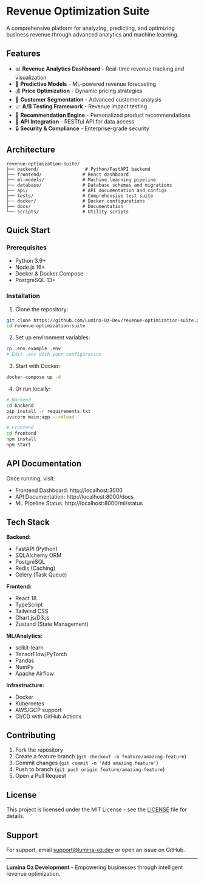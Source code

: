 # Revenue Optimization Suite

A comprehensive platform for analyzing, predicting, and optimizing business revenue through advanced analytics and machine learning.

## Features

- 📊 **Revenue Analytics Dashboard** - Real-time revenue tracking and visualization
- 🤖 **Predictive Models** - ML-powered revenue forecasting
- 💰 **Price Optimization** - Dynamic pricing strategies
- 👥 **Customer Segmentation** - Advanced customer analysis
- 📈 **A/B Testing Framework** - Revenue impact testing
- 🎯 **Recommendation Engine** - Personalized product recommendations
- 📱 **API Integration** - RESTful API for data access
- 🔒 **Security & Compliance** - Enterprise-grade security

## Architecture

```
revenue-optimization-suite/
├── backend/                 # Python/FastAPI backend
├── frontend/               # React dashboard
├── ml-models/              # Machine learning pipeline
├── database/               # Database schemas and migrations
├── api/                    # API documentation and configs
├── tests/                  # Comprehensive test suite
├── docker/                 # Docker configurations
├── docs/                   # Documentation
└── scripts/                # Utility scripts
```

## Quick Start

### Prerequisites
- Python 3.9+
- Node.js 16+
- Docker & Docker Compose
- PostgreSQL 13+

### Installation

1. Clone the repository:
```bash
git clone https://github.com/Lumina-Oz-Dev/revenue-optimization-suite.git
cd revenue-optimization-suite
```

2. Set up environment variables:
```bash
cp .env.example .env
# Edit .env with your configuration
```

3. Start with Docker:
```bash
docker-compose up -d
```

4. Or run locally:
```bash
# Backend
cd backend
pip install -r requirements.txt
uvicorn main:app --reload

# Frontend
cd frontend
npm install
npm start
```

## API Documentation

Once running, visit:
- Frontend Dashboard: http://localhost:3000
- API Documentation: http://localhost:8000/docs
- ML Pipeline Status: http://localhost:8000/ml/status

## Tech Stack

**Backend:**
- FastAPI (Python)
- SQLAlchemy ORM
- PostgreSQL
- Redis (Caching)
- Celery (Task Queue)

**Frontend:**
- React 18
- TypeScript
- Tailwind CSS
- Chart.js/D3.js
- Zustand (State Management)

**ML/Analytics:**
- scikit-learn
- TensorFlow/PyTorch
- Pandas
- NumPy
- Apache Airflow

**Infrastructure:**
- Docker
- Kubernetes
- AWS/GCP support
- CI/CD with GitHub Actions

## Contributing

1. Fork the repository
2. Create a feature branch (`git checkout -b feature/amazing-feature`)
3. Commit changes (`git commit -m 'Add amazing feature'`)
4. Push to branch (`git push origin feature/amazing-feature`)
5. Open a Pull Request

## License

This project is licensed under the MIT License - see the [LICENSE](LICENSE) file for details.

## Support

For support, email support@lumina-oz.dev or open an issue on GitHub.

---

**Lumina Oz Development** - Empowering businesses through intelligent revenue optimization.